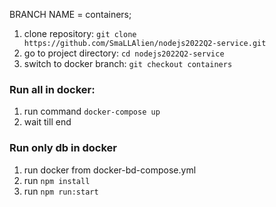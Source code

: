 BRANCH NAME = containers;

1. clone repository: ```git clone https://github.com/SmaLLAlien/nodejs2022Q2-service.git```
2. go to project directory: ```cd nodejs2022Q2-service```
3. switch to docker branch: ```git checkout containers```

### Run all in docker:
1. run command ```docker-compose up```
2. wait till end

### Run only db in docker
1. run docker from  docker-bd-compose.yml
2. run ```npm install```
3. run ```npm run:start```
